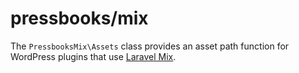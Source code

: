 # pressbooks/mix

The `PressbooksMix\Assets` class provides an asset path function for WordPress plugins that use [Laravel Mix](https://github.com/JeffreyWay/laravel-mix/).
